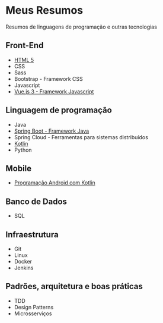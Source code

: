# Meus Resumos
Resumos de linguagens de programação e outras tecnologias

## Front-End
* [HTML 5](html5.md)
* CSS
* Sass
* Bootstrap - Framework CSS
* Javascript
* [Vue.js 3 - Framework Javascript](vuejs.md)


## Linguagem de programação
* Java
* [Spring Boot - Framework Java](spring_boot.md)
* Spring Cloud - Ferramentas para sistemas distribuídos
* [Kotlin](kotlin.md)
* Python

## Mobile
* [Programação Android com Kotlin](android_kotlin.md)

## Banco de Dados
* SQL

## Infraestrutura
* Git
* Linux
* Docker
* Jenkins

## Padrões, arquitetura e boas práticas
* TDD
* Design Patterns
* Microsserviços
